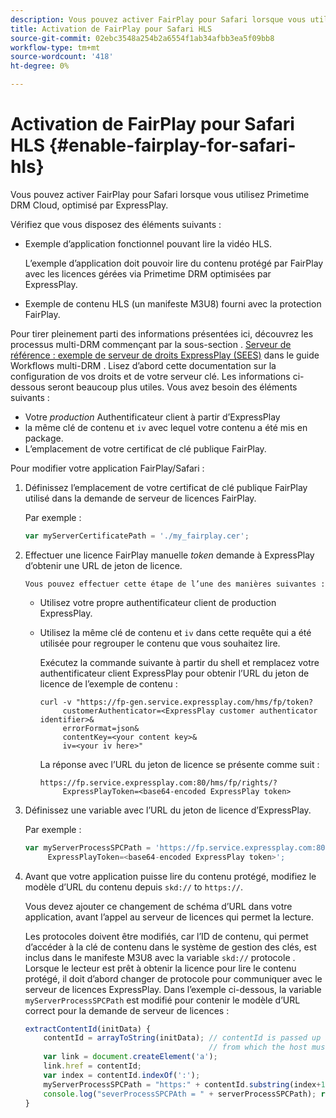 ```yaml
---
description: Vous pouvez activer FairPlay pour Safari lorsque vous utilisez Primetime DRM Cloud, optimisé par ExpressPlay.
title: Activation de FairPlay pour Safari HLS
source-git-commit: 02ebc3548a254b2a6554f1ab34afbb3ea5f09bb8
workflow-type: tm+mt
source-wordcount: '418'
ht-degree: 0%

---
```


# Activation de FairPlay pour Safari HLS {#enable-fairplay-for-safari-hls}

Vous pouvez activer FairPlay pour Safari lorsque vous utilisez Primetime DRM Cloud, optimisé par ExpressPlay.

Vérifiez que vous disposez des éléments suivants :

* Exemple d’application fonctionnel pouvant lire la vidéo HLS.

  L’exemple d’application doit pouvoir lire du contenu protégé par FairPlay avec les licences gérées via Primetime DRM optimisées par ExpressPlay.
* Exemple de contenu HLS (un manifeste M3U8) fourni avec la protection FairPlay.

Pour tirer pleinement parti des informations présentées ici, découvrez les processus multi-DRM commençant par la sous-section . [Serveur de référence : exemple de serveur de droits ExpressPlay (SEES)](https://helpx.adobe.com/content/dam/help/en/primetime/drm/drm_multi_drm_workflows.pdf) dans le guide Workflows multi-DRM . Lisez d’abord cette documentation sur la configuration de vos droits et de votre serveur clé. Les informations ci-dessous seront beaucoup plus utiles.
Vous avez besoin des éléments suivants :

* Votre *production* Authentificateur client à partir d’ExpressPlay
* la même clé de contenu et `iv` avec lequel votre contenu a été mis en package.
* L’emplacement de votre certificat de clé publique FairPlay.

Pour modifier votre application FairPlay/Safari :

1. Définissez l’emplacement de votre certificat de clé publique FairPlay utilisé dans la demande de serveur de licences FairPlay.

   Par exemple :

   ```js
   var myServerCertificatePath = './my_fairplay.cer';
   ```

1. Effectuer une licence FairPlay manuelle *token* demande à ExpressPlay d’obtenir une URL de jeton de licence.

       Vous pouvez effectuer cette étape de l’une des manières suivantes :
   
   * Utilisez votre propre authentificateur client de production ExpressPlay.
   * Utilisez la même clé de contenu et `iv` dans cette requête qui a été utilisée pour regrouper le contenu que vous souhaitez lire.

     Exécutez la commande suivante à partir du shell et remplacez votre authentificateur client ExpressPlay pour obtenir l’URL du jeton de licence de l’exemple de contenu :

     ```
     curl -v "https://fp-gen.service.expressplay.com/hms/fp/token? 
          customerAuthenticator=<ExpressPlay customer authenticator identifier>& 
          errorFormat=json& 
          contentKey=<your content key>& 
          iv=<your iv here>"
     ```

     La réponse avec l’URL du jeton de licence se présente comme suit :

     ```
     https://fp.service.expressplay.com:80/hms/fp/rights/? 
          ExpressPlayToken=<base64-encoded ExpressPlay token>
     ```

1. Définissez une variable avec l’URL du jeton de licence d’ExpressPlay.

   Par exemple :

   ```js
   var myServerProcessSPCPath = 'https://fp.service.expressplay.com:80/hms/fp/rights/? 
        ExpressPlayToken=<base64-encoded ExpressPlay token>';
   ```

1. Avant que votre application puisse lire du contenu protégé, modifiez le modèle d’URL du contenu depuis `skd://` to `https://`.

   Vous devez ajouter ce changement de schéma d’URL dans votre application, avant l’appel au serveur de licences qui permet la lecture.

   Les protocoles doivent être modifiés, car l’ID de contenu, qui permet d’accéder à la clé de contenu dans le système de gestion des clés, est inclus dans le manifeste M3U8 avec la variable `skd://` protocole . Lorsque le lecteur est prêt à obtenir la licence pour lire le contenu protégé, il doit d’abord changer de protocole pour communiquer avec le serveur de licences ExpressPlay. Dans l’exemple ci-dessous, la variable `myServerProcessSPCPath` est modifié pour contenir le modèle d’URL correct pour la demande de serveur de licences :

   ```js
   extractContentId(initData) {  
       contentId = arrayToString(initData); // contentId is passed up as a URI,  
                                            // from which the host must be extracted:  
       var link = document.createElement('a');  
       link.href = contentId;  
       var index = contentId.indexOf(':');  
       myServerProcessSPCPath = "https:" + contentId.substring(index+1);  
       console.log("severProcessSPCPAth = " + serverProcessSPCPath); return link.hostname;  
   }
   ```
